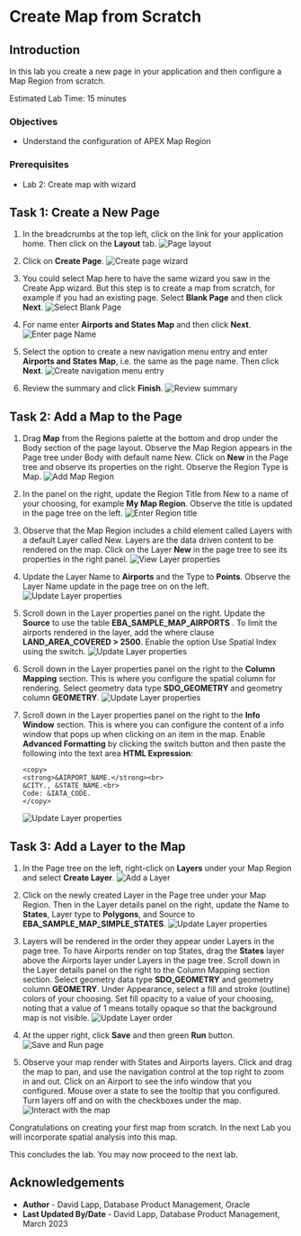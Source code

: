 # Create Map from Scratch

## Introduction

In this lab you create a new page in your application and then configure a Map Region from scratch.

Estimated Lab Time: 15 minutes

### Objectives

* Understand the configuration of APEX Map Region

### Prerequisites

* Lab 2: Create map with wizard

## Task 1: Create a New Page

1. In the breadcrumbs at the top left, click on the link for your application home. Then click on the **Layout** tab.
![Page layout](images/create-map-15a.png)

2. Click on **Create Page**.
![Create page wizard](images/create-map-15b.png)

3. You could select Map here to have the same wizard you saw in the Create App wizard. But this step is to create a map from scratch, for example if you had an existing page. Select **Blank Page** and then click **Next**.
![Select Blank Page](images/create-map-16.png)

4. For name enter **Airports and States Map** and then click **Next**.
![Enter page Name](images/create-map-16a.png)

5. Select the option to create a new navigation menu entry and enter **Airports and States Map**, i.e. the same as the page name. Then click **Next**.
![Create navigation menu entry](images/create-map-17.png)

6. Review the summary and click **Finish**.
![Review summary](images/create-map-18.png)

## Task 2: Add a Map to the Page

1. Drag **Map** from the Regions palette at the bottom and drop under the Body section of the page layout. Observe the Map Region appears in the Page tree under Body with default name New. Click on **New** in the Page tree and observe its properties on the right.  Observe the Region Type is Map.
![Add Map Region](images/create-map-19.png)

2. In the panel on the right, update the Region Title from New to a name of your choosing, for example **My Map Region**. Observe the title is updated in the page tree on the left.
![Enter Region title](images/create-map-20.png)

3. Observe that the Map Region includes a child element called Layers with a default Layer called New. Layers are the data driven content to be rendered on the map. Click on the Layer **New** in the page tree to see its properties in the right panel.
![View Layer properties](images/create-map-21.png)

4. Update the Layer Name to **Airports** and the Type to **Points**. Observe the Layer Name update in the page tree on on the left.
![Update Layer properties](images/create-map-23.png)

5. Scroll down in the Layer properties panel on the right. Update the **Source** to use the table **EBA\_SAMPLE\_MAP\_AIRPORTS** . To limit the airports rendered in the layer, add the where clause **LAND\_AREA\_COVERED > 2500**.  Enable the option Use Spatial Index using the switch.
![Update Layer properties](images/create-map-24.png)

6. Scroll down in the Layer properties panel on the right to the **Column Mapping** section. This is where you configure the spatial column for rendering. Select geometry data type **SDO\_GEOMETRY** and geometry column **GEOMETRY**.
![Update Layer properties](images/create-map-25.png)

7. Scroll down in the Layer properties panel on the right to the **Info Window** section. This is where you can configure the content of a info window that pops up when clicking on an item in the map. Enable **Advanced Formatting** by clicking the switch button and then paste the following into the text area **HTML Expression**:

    ```text
    <copy>
    <strong>&AIRPORT_NAME.</strong><br>
    &CITY., &STATE_NAME.<br>
    Code: &IATA_CODE.
    </copy>
    ```

    ![Update Layer properties](images/create-map-25a.png)

## Task 3: Add a Layer to the Map

1. In the Page tree on the left, right-click on **Layers** under your Map Region and select **Create Layer**.
![Add a Layer](images/create-map-26.png)

2. Click on the newly created Layer in the Page tree under your Map Region. Then in the Layer details panel on the right, update the Name to **States**, Layer type to **Polygons**, and Source to **EBA\_SAMPLE\_MAP\_SIMPLE\_STATES**.
![Update Layer properties](images/create-map-27.png)

3. Layers will be rendered in the order they appear under Layers in the page tree. To have Airports render on top States, drag the **States** layer above the Airports layer under Layers in the page tree. Scroll down in the Layer details panel on the right to the Column Mapping section section. Select geometry data type **SDO\_GEOMETRY** and geometry column **GEOMETRY**. Under Appearance, select a fill and stroke (outline) colors of your choosing. Set fill opacity to a value of your choosing, noting that a value of 1 means totally opaque so that the background map is not visible.
![Update Layer order](images/create-map-28.png)

4. At the upper right, click **Save** and then green **Run** button.
![Save and Run page](images/create-map-29.png)

5. Observe your map render with States and Airports layers. Click and drag the map to pan, and use the navigation control at the top right to zoom in and out. Click on an Airport to see the info window that you configured. Mouse over a state to see the tooltip that you configured. Turn layers off and on with the checkboxes under the map.
![Interact with the map](images/create-map-30.png)

Congratulations on creating your first map from scratch. In the next Lab you will incorporate spatial analysis into this map.

This concludes the lab. You may now proceed to the next lab.

## Acknowledgements

* **Author** - David Lapp, Database Product Management, Oracle
* **Last Updated By/Date**  - David Lapp, Database Product Management, March 2023
